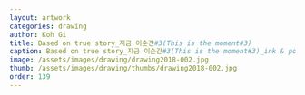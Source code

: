 ```yaml
---
layout: artwork 
categories: drawing 
author: Koh Gi 
title: Based on true story_지금 이순간#3(This is the moment#3) 
caption: Based on true story_지금 이순간#3(This is the moment#3)_ink & poster color on paper_38x54.1㎝_2018 
image: /assets/images/drawing/drawing2018-002.jpg 
thumb: /assets/images/drawing/thumbs/drawing2018-002.jpg 
order: 139 
---
```

